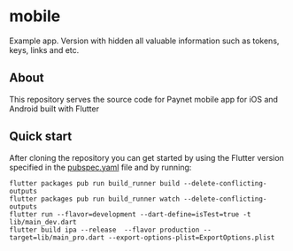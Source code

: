 # mobile

Example app.
Version with hidden all valuable information such as tokens, keys, links and etc.

## About

This repository serves the source code for Paynet mobile app for iOS and Android built with Flutter

## Quick start

After cloning the repository you can get started by using the Flutter version specified in
the [pubspec.yaml](pubspec.yaml) file and by running:

```
flutter packages pub run build_runner build --delete-conflicting-outputs
flutter packages pub run build_runner watch --delete-conflicting-outputs
flutter run --flavor=development --dart-define=isTest=true -t lib/main_dev.dart
flutter build ipa --release  --flavor production --target=lib/main_pro.dart --export-options-plist=ExportOptions.plist
```

